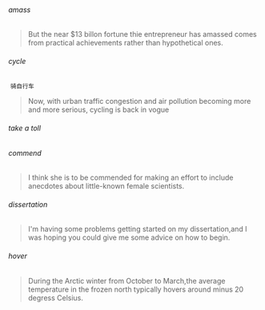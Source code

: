 ###### amass

> But the near $13 billon fortune thie entrepreneur has amassed comes from practical achievements rather than hypothetical ones.

###### cycle

​	`骑自行车`

> Now, with urban traffic congestion and air pollution becoming more and more serious, cycling is back in vogue

###### take a toll

###### commend

> I think she is to be commended for making an effort to include anecdotes about little-known female scientists.

###### dissertation

> I'm having some problems getting started on my dissertation,and I was hoping you could give me some advice on how to begin.

###### hover

> During the Arctic winter from October to March,the average temperature in the frozen north typically hovers around minus 20 degress Celsius.

